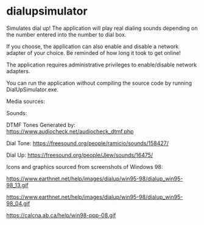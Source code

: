 # dialupsimulator
Simulates dial up! The application will play real dialing sounds depending on the number entered into the number to dial box. 

If you choose, the application can also enable and disable a network adapter of your choice. Be reminded of how long it took to get online!

The application requires administrative privileges to enable/disable network adapters. 

You can run the application without compiling the source code by running DialUpSimulator.exe.

Media sources:

Sounds:

DTMF Tones Generated by: https://www.audiocheck.net/audiocheck_dtmf.php

Dial Tone: https://freesound.org/people/ramicio/sounds/158427/

Dial Up: https://freesound.org/people/Jlew/sounds/16475/


Icons and graphics sourced from screenshots of Windows 98:

https://www.earthnet.net/help/images/dialup/win95-98/dialup_win95-98_13.gif

https://www.earthnet.net/help/images/dialup/win95-98/dialup_win95-98_04.gif

https://calcna.ab.ca/help/win98-ppp-08.gif
